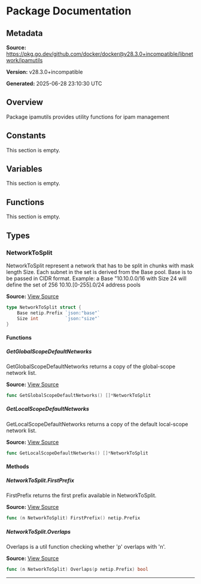 # Package Documentation

## Metadata

**Source:** https://pkg.go.dev/github.com/docker/docker@v28.3.0+incompatible/libnetwork/ipamutils

**Version:** v28.3.0+incompatible

**Generated:** 2025-06-28 23:10:30 UTC

## Overview

Package ipamutils provides utility functions for ipam management


## Constants

This section is empty.

## Variables

This section is empty.

## Functions

This section is empty.

## Types

### NetworkToSplit

NetworkToSplit represent a network that has to be split in chunks with mask length Size.
Each subnet in the set is derived from the Base pool. Base is to be passed
in CIDR format.
Example: a Base "10.10.0.0/16 with Size 24 will define the set of 256
10.10.[0-255].0/24 address pools

**Source:** [View Source](https://github.com/docker/docker/blob/v28.3.0/libnetwork/ipamutils/utils.go#L32)  

```go
type NetworkToSplit struct {
	Base netip.Prefix `json:"base"`
	Size int          `json:"size"`
}
```

#### Functions

##### GetGlobalScopeDefaultNetworks

GetGlobalScopeDefaultNetworks returns a copy of the global-scope network list.

**Source:** [View Source](https://github.com/docker/docker/blob/v28.3.0/libnetwork/ipamutils/utils.go#L48)  

```go
func GetGlobalScopeDefaultNetworks() []*NetworkToSplit
```

##### GetLocalScopeDefaultNetworks

GetLocalScopeDefaultNetworks returns a copy of the default local-scope network list.

**Source:** [View Source](https://github.com/docker/docker/blob/v28.3.0/libnetwork/ipamutils/utils.go#L53)  

```go
func GetLocalScopeDefaultNetworks() []*NetworkToSplit
```

#### Methods

##### NetworkToSplit.FirstPrefix

FirstPrefix returns the first prefix available in NetworkToSplit.

**Source:** [View Source](https://github.com/docker/docker/blob/v28.3.0/libnetwork/ipamutils/utils.go#L38)  

```go
func (n NetworkToSplit) FirstPrefix() netip.Prefix
```

##### NetworkToSplit.Overlaps

Overlaps is a util function checking whether 'p' overlaps with 'n'.

**Source:** [View Source](https://github.com/docker/docker/blob/v28.3.0/libnetwork/ipamutils/utils.go#L43)  

```go
func (n NetworkToSplit) Overlaps(p netip.Prefix) bool
```

---

